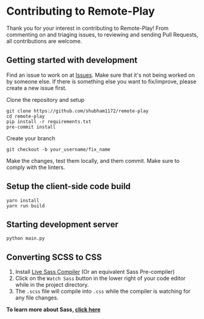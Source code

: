 # Contributing to Remote-Play

Thank you for your interest in contributing to Remote-Play! From commenting on and triaging issues, to reviewing and sending Pull Requests, all contributions are welcome.

## Getting started with development

Find an issue to work on at [Issues](https://github.com/shubham1172/remote-play/issues). Make sure that it's not being worked on by someone else. If there is something else you want to fix/improve, please create a new issue first.

Clone the repository and setup

```
git clone https://github.com/shubham1172/remote-play
cd remote-play
pip install -r requirements.txt
pre-commit install
```

Create your branch

```
git checkout -b your_username/fix_name
```

Make the changes, test them locally, and them commit. Make sure to comply with the linters.

## Setup the client-side code build
```
yarn install
yarn run build
```

## Starting development server

```
python main.py
```

## Converting SCSS to CSS

1. Install [Live Sass Compiler](https://marketplace.visualstudio.com/items?itemName=ritwickdey.live-sass) (Or an equivalent Sass Pre-compiler)
2. Click on the `Watch Sass` button in the lower right of your code editor while in the project directory.
3. The `.scss` file will compile into `.css` while the compiler is watching for any file changes.

**To learn more about Sass, [click here](https://sass-lang.com/)**

